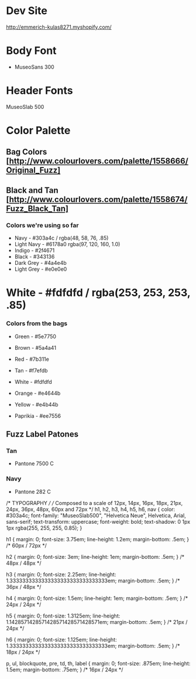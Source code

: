 # Dev Site
http://emmerich-kulas8271.myshopify.com/

# Body Font
* MuseoSans 300

# Header Fonts
MuseoSlab 500


# Color Palette
## Bag Colors [http://www.colourlovers.com/palette/1558666/Original_Fuzz]
## Black and Tan [http://www.colourlovers.com/palette/1558674/Fuzz_Black_Tan]

### Colors we're using so far
* Navy - #303a4c / rgba(48, 58, 76, .85)
* Light Navy - #6178a0 rgba(97, 120, 160, 1.0)
* Indigo - #2f4671	
* Black - #343136
* Dark Grey - #4a4e4b
* Light Grey - #e0e0e0
# White - #fdfdfd / rgba(253, 253, 253, .85)

### Colors from the bags
* Green - #5e7750
* Brown - #5a4a41
* Red - #7b311e
* Tan - #f7efdb
* White - #fdfdfd
* Orange - #e4644b
* Yellow - #e4b44b

* Paprikia - #ee7556


## Fuzz Label Patones
### Tan 
* Pantone 7500 C 

### Navy
* Pantone 282 C


/* TYPOGRAPHY */
/* Composed to a scale of 12px, 14px, 16px, 18px, 21px, 24px, 36px, 48px, 60px and 72px */
h1, h2, h3, h4, h5, h6, nav {
  color: #303a4c;
  font-family: "MuseoSlab500", "Helvetica Neue", Helvetica, Arial, sans-serif;
  text-transform: uppercase;
  font-weight: bold;
  text-shadow: 0 1px 1px rgba(255, 255, 255, 0.85);
}

h1 {
  margin: 0;
  font-size: 3.75em;
  line-height: 1.2em;
  margin-bottom: .5em;
} /* 60px / 72px */

h2 {
  margin: 0;
  font-size: 3em;
  line-height: 1em;
  margin-bottom: .5em;
} /* 48px / 48px */

h3 {
  margin: 0;
  font-size: 2.25em;
  line-height: 1.3333333333333333333333333333333em;
  margin-bottom: .5em;
} /* 36px / 48px */ 

h4 {
  margin: 0;
  font-size: 1.5em;
  line-height: 1em;
  margin-bottom: .5em;
} /* 24px / 24px */

h5 {
  margin: 0;
  font-size: 1.3125em;
  line-height: 1.1428571428571428571428571428571em;
  margin-bottom: .5em;
} /* 21px / 24px */

h6 {
  margin: 0;
  font-size: 1.125em;
  line-height: 1.3333333333333333333333333333333em;
  margin-bottom: .5em;
} /* 18px / 24px */

p, ul, blockquote, pre, td, th, label {
  margin: 0;
  font-size: .875em;
  line-height: 1.5em;
  margin-bottom: .75em;
} /* 16px / 24px */